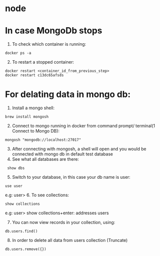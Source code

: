 # node
# In case MongoDb stops
1. To check which container is running:
```
docker ps -a
```
2. To restart a stopped container:
```
docker restart <container_id_from_previous_step>
docker restart c13dc65afsds
```
# For delating data in mongo db:
1.  Install a mongo shell:
```
brew install mongosh
```
2. Connect to mongo running in docker from command prompt/ terminal(1 Connect to Mongo DB):
```
mongosh "mongodb://localhost:27017"
```
3. After connecting with mongosh, a shell will open and you would be connected with mongo db in default test database
4. See what all databases are there:
```
 show dbs
 ```

5. Switch to your database, in this case your db name is user:
```
use user
```
e.g: user>
6. To see collections:
```
show collections
```
e.g: user> show collections+enter:
addresses
users

7. You can now view records in your collection, using:
```
db.users.find()
```
8. In order to delete all data from users collection (Truncate)
```
db.users.remove({})
```
